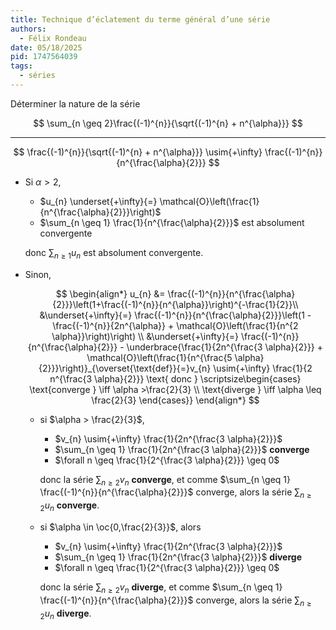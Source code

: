 ```yaml
---
title: Technique d’éclatement du terme général d’une série
authors:
  - Félix Rondeau
date: 05/18/2025
pid: 1747564039
tags:
  - séries
---
```


Déterminer la nature de la série

$$
    \sum_{n \geq 2}\frac{(-1)^{n}}{\sqrt{(-1)^{n} + n^{\alpha}}}
$$

---

$$
    \frac{(-1)^{n}}{\sqrt{(-1)^{n} + n^{\alpha}}} \usim{+\infty} \frac{(-1)^{n}}{n^{\frac{\alpha}{2}}}
$$

- Si $\alpha > 2$,

  - $u_{n} \underset{+\infty}{=} \mathcal{O}\left(\frac{1}{n^{\frac{\alpha}{2}}}\right)$
  - $\sum_{n \geq 1} \frac{1}{n^{\frac{\alpha}{2}}}$ est absolument convergente

  donc $\sum_{n \geq 1} u_{n}$ est absolument convergente.

- Sinon,

  $$
      \begin{align*}
          u_{n} &= \frac{(-1)^{n}}{n^{\frac{\alpha}{2}}}\left(1+\frac{(-1)^{n}}{n^{\alpha}}\right)^{-\frac{1}{2}}\\
          &\underset{+\infty}{=} \frac{(-1)^{n}}{n^{\frac{\alpha}{2}}}\left(1 - \frac{(-1)^{n}}{2n^{\alpha}} + \mathcal{O}\left(\frac{1}{n^{2 \alpha}}\right)\right) \\
          &\underset{+\infty}{=} \frac{(-1)^{n}}{n^{\frac{\alpha}{2}}} - \underbrace{\frac{1}{2n^{\frac{3 \alpha}{2}}} + \mathcal{O}\left(\frac{1}{n^{\frac{5 \alpha}{2}}}\right)}_{\overset{\text{def}}{=}v_{n} \usim{+\infty} \frac{1}{2 n^{\frac{3 \alpha}{2}}} \text{ donc } \scriptsize\begin{cases}
              \text{converge } \iff \alpha >\frac{2}{3} \\
              \text{diverge } \iff \alpha \leq \frac{2}{3}
          \end{cases}}
      \end{align*}
  $$

  - si $\alpha > \frac{2}{3}$,

    - $v_{n} \usim{+\infty} \frac{1}{2n^{\frac{3 \alpha}{2}}}$
    - $\sum_{n \geq 1} \frac{1}{2n^{\frac{3 \alpha}{2}}}$ **converge**
    - $\forall n \geq \frac{1}{2^{\frac{3 \alpha}{2}}} \geq 0$

    donc la série $\sum_{n \geq 2}v_{n}$ **converge**, et comme $\sum_{n \geq 1} \frac{(-1)^{n}}{n^{\frac{\alpha}{2}}}$ converge, alors la série $\sum_{n \geq 2}u_{n}$ **converge**.

  - si $\alpha \in \oc{0,\frac{2}{3}}$, alors

    - $v_{n} \usim{+\infty} \frac{1}{2n^{\frac{3 \alpha}{2}}}$
    - $\sum_{n \geq 1} \frac{1}{2n^{\frac{3 \alpha}{2}}}$ **diverge**
    - $\forall n \geq \frac{1}{2^{\frac{3 \alpha}{2}}} \geq 0$

    donc la série $\sum_{n \geq 2}v_{n}$ **diverge**, et comme $\sum_{n \geq 1} \frac{(-1)^{n}}{n^{\frac{\alpha}{2}}}$ converge, alors la série $\sum_{n \geq 2}u_{n}$ **diverge**.
